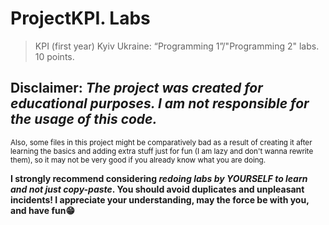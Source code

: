 # ProjectKPI. Labs

> KPI (first year) Kyiv Ukraine: “Programming 1”/"Programming 2" labs. 10 points. 


## Disclaimer: ***The project was created for educational purposes. I am not responsible for the usage of this code.***
<sub> Also, some files in this project might be comparatively bad as a result of creating it after learning the basics and adding extra stuff just for fun (I am lazy and don't wanna rewrite them), so it may not be very good if you already know what you are doing. </sub>


**I strongly recommend considering ***redoing labs by YOURSELF to learn and not just copy-paste***. You should avoid duplicates and unpleasant incidents!
I appreciate your understanding, may the force be with you, and have fun:grin:**
